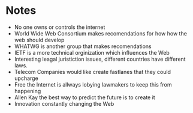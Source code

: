 # Notes
- No one owns or controls the internet
- World Wide Web Consortium makes recomendations for how how the web should develop
- WHATWG is another group that makes recomendations
- IETF is a more technical orginization which influences the Web
- Interesting leagal juristiction issues, different countries have different laws.
- Telecom Companies would like create fastlanes that they could upcharge
- Free the Internet is allways lobying lawmakers to keep this from happening
- Allen Kay the best way to predict the future is to create it
- Innovation constantly changing the Web

